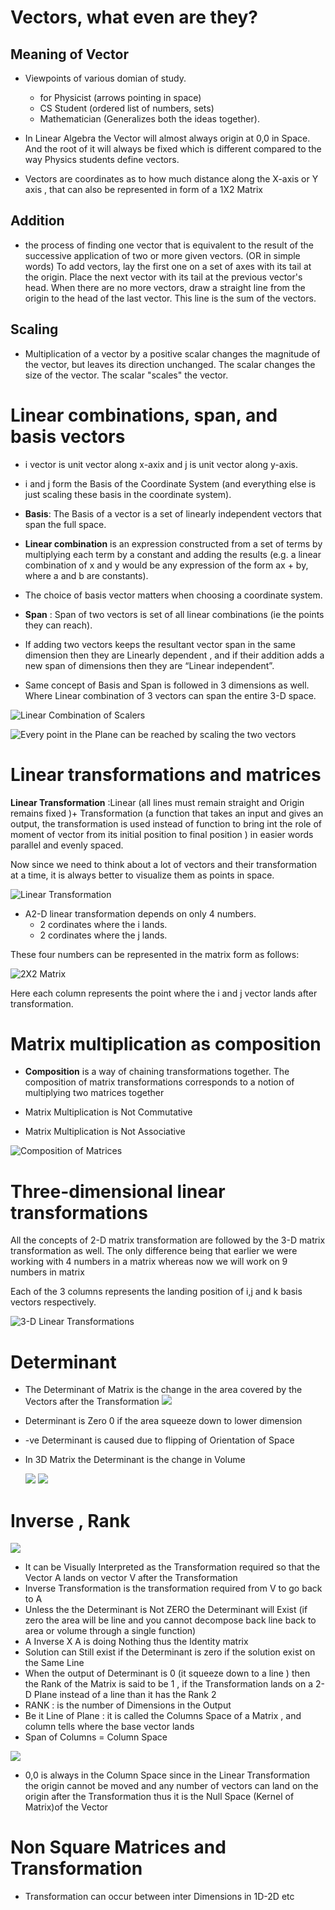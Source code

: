 # Vectors, what even are they?

## Meaning of Vector
* Viewpoints of various domian of study. 
    * for Physicist (arrows pointing in space)
    * CS Student (ordered list of numbers, sets) 
    * Mathematician (Generalizes both the ideas together).

* In Linear Algebra the Vector will almost always origin at 0,0 in Space. And the root of it will always be fixed which is different compared to the way Physics students define vectors.

*  Vectors are coordinates as to how much distance along the X-axis or Y axis , that can also be represented in form of a 1X2 Matrix

## Addition
* the process of finding one vector that is equivalent to the result of the successive application of two or more given vectors. (OR in simple words) To add vectors, lay the first one on a set of axes with its tail at the origin. Place the next vector with its tail at the previous vector's head. When there are no more vectors, draw a straight line from the origin to the head of the last vector. This line is the sum of the vectors.



## Scaling
* Multiplication of a vector by a positive scalar changes the magnitude of the vector, but leaves its direction unchanged. The scalar changes the size of the vector. The scalar "scales" the vector.

# Linear combinations, span, and basis vectors

* i vector is unit vector along x-axix and j is unit vector along y-axis.

* i and j form the Basis of the Coordinate System (and everything else is just scaling these basis in the coordinate system).

* **Basis**: The Basis of a vector is a set of linearly independent vectors that span the full space.

* **Linear combination** is an expression constructed from a set of terms by multiplying each term by a constant and adding the results (e.g. a linear combination of x and y would be any expression of the form ax + by, where a and b are constants).

* The choice of basis vector matters when choosing a coordinate system.

* **Span** : Span of two vectors is set of all linear combinations (ie the points they can reach).

* If adding two vectors keeps the resultant vector span in the same dimension then they are Linearly dependent , and if their addition adds a new span of dimensions then they are “Linear independent”.

* Same concept of Basis and Span is followed in 3 dimensions as well. Where Linear combination of 3 vectors can span the entire 3-D space.

![Linear Combination of Scalers](https://miro.medium.com/max/875/1*oUMNZs9xh-Hnyc2gs4RpVQ.png 'Linear Combination of Scalers')


![Every point in the Plane can be reached by scaling the two vectors](https://miro.medium.com/max/875/1*aILVKRoggnGh4MXzrWHz-g.png 'Every point in the Plane can be reached by scaling the two vectors' )

# Linear transformations and matrices

**Linear Transformation** :Linear (all lines must remain straight and Origin remains fixed )+ Transformation (a function that takes an input and gives an output, the transformation is used instead of function to bring int the role of moment of vector from its initial position to final position ) in easier words parallel and evenly spaced.

Now since we need to think about a lot of vectors and their transformation at a time, it is always better to visualize them as points in space.

![](https://miro.medium.com/max/875/1*G9xdFqbxSUkcz1ng5_gvmQ.png 'Linear Transformation')

* A2-D linear transformation depends on only 4 numbers.
    * 2 cordinates where the i lands.
    * 2 cordinates where the j lands.

These four numbers can be represented in the matrix form as follows:

![](https://miro.medium.com/max/875/1*ZJdQgbjflCjXAssTCsB7Bg.png '2X2 Matrix')

Here each column represents the point where the i and j vector lands after transformation.

# Matrix multiplication as composition

* **Composition** is a way of chaining transformations together. The composition of matrix transformations corresponds to a notion of multiplying two matrices together

* Matrix Multiplication is Not Commutative

* Matrix Multiplication is Not Associative

![](https://miro.medium.com/max/875/1*fV_fDIHuPFQOVDTjsOLxCQ.png 'Composition of Matrices')

# Three-dimensional linear transformations

All the concepts of 2-D matrix transformation are followed by the 3-D matrix transformation as well. The only difference being that earlier we were working with 4 numbers in a matrix whereas now we will work on 9 numbers in matrix 

Each of the 3 columns represents the landing position of i,j and k basis vectors respectively.

![](https://miro.medium.com/max/875/1*wqo5egbllyA_REdr2T4xqg.png '3-D Linear Transformations')

# **Determinant**

 - The Determinant of Matrix is the change in the area covered by the Vectors after the Transformation
   ![](Images/Lect6_1.png)
 - Determinant is Zero 0 if the area squeeze down to lower dimension
 - -ve Determinant is caused due to flipping of Orientation of Space
 - In 3D Matrix the Determinant is the change in Volume

    ![](Images/Lect6_2.png)
    ![](Images/Lect6_3.png)

# **Inverse , Rank**

![](Images/Lect7_1.png)
- It can be Visually Interpreted as the Transformation required so that the Vector A lands on vector V after the Transformation
- Inverse Transformation is the transformation required from V to go back to A
- Unless the the Determinant is Not ZERO the Determinant will Exist (if zero the area will be line and you cannot decompose back line back to area or volume through a single function)
- A Inverse X A is doing Nothing thus the Identity matrix
- Solution can Still exist if the Determinant is zero if the solution exist on the Same Line
- When the output of Determinant is 0 (it squeeze down to a line ) then the Rank of the Matrix is said to be 1 , if the Transformation lands on a 2-D Plane instead of a line than it has the Rank 2
- RANK : is the number of Dimensions in the Output
- Be it Line of Plane : it is called the Columns Space of a Matrix , and column tells where the base vector lands 
- Span of Columns = Column Space

![](Images/Lect7_2.png)


- 0,0 is always in the Column Space since in the Linear Transformation the origin cannot be moved and any number of vectors can land on the origin after the Transformation thus it is the Null Space (Kernel of Matrix)of the Vector

# **Non Square Matrices and Transformation**
- Transformation can occur between inter Dimensions in 1D-2D etc